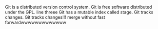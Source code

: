 Git is a distributed version control system.
Git is free software distributed under the GPL.
line threee
Git has a mutable index called stage.
Git tracks changes.
Git tracks changes!!!
merge without fast forwardwwwwwwwwwwwww
